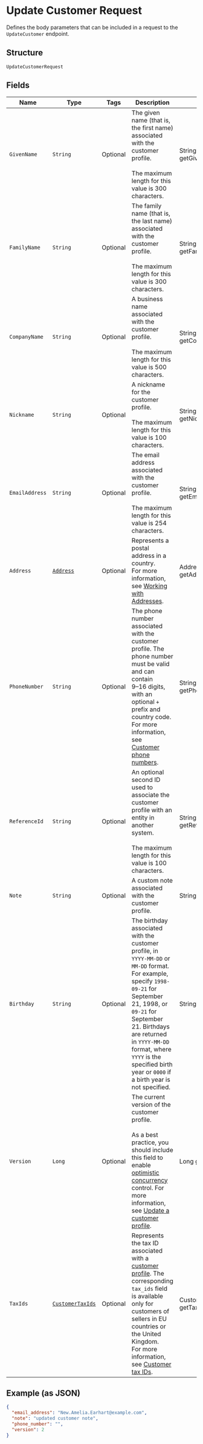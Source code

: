 
# Update Customer Request

Defines the body parameters that can be included in a request to the
`UpdateCustomer` endpoint.

## Structure

`UpdateCustomerRequest`

## Fields

| Name | Type | Tags | Description | Getter |
|  --- | --- | --- | --- | --- |
| `GivenName` | `String` | Optional | The given name (that is, the first name) associated with the customer profile.<br><br>The maximum length for this value is 300 characters. | String getGivenName() |
| `FamilyName` | `String` | Optional | The family name (that is, the last name) associated with the customer profile.<br><br>The maximum length for this value is 300 characters. | String getFamilyName() |
| `CompanyName` | `String` | Optional | A business name associated with the customer profile.<br><br>The maximum length for this value is 500 characters. | String getCompanyName() |
| `Nickname` | `String` | Optional | A nickname for the customer profile.<br><br>The maximum length for this value is 100 characters. | String getNickname() |
| `EmailAddress` | `String` | Optional | The email address associated with the customer profile.<br><br>The maximum length for this value is 254 characters. | String getEmailAddress() |
| `Address` | [`Address`](../../doc/models/address.md) | Optional | Represents a postal address in a country.<br>For more information, see [Working with Addresses](https://developer.squareup.com/docs/build-basics/working-with-addresses). | Address getAddress() |
| `PhoneNumber` | `String` | Optional | The phone number associated with the customer profile. The phone number must be valid and can contain<br>9–16 digits, with an optional `+` prefix and country code. For more information, see<br>[Customer phone numbers](https://developer.squareup.com/docs/customers-api/use-the-api/keep-records#phone-number). | String getPhoneNumber() |
| `ReferenceId` | `String` | Optional | An optional second ID used to associate the customer profile with an<br>entity in another system.<br><br>The maximum length for this value is 100 characters. | String getReferenceId() |
| `Note` | `String` | Optional | A custom note associated with the customer profile. | String getNote() |
| `Birthday` | `String` | Optional | The birthday associated with the customer profile, in `YYYY-MM-DD` or `MM-DD` format. For example,<br>specify `1998-09-21` for September 21, 1998, or `09-21` for September 21. Birthdays are returned in `YYYY-MM-DD`<br>format, where `YYYY` is the specified birth year or `0000` if a birth year is not specified. | String getBirthday() |
| `Version` | `Long` | Optional | The current version of the customer profile.<br><br>As a best practice, you should include this field to enable [optimistic concurrency](https://developer.squareup.com/docs/build-basics/common-api-patterns/optimistic-concurrency) control. For more information, see [Update a customer profile](https://developer.squareup.com/docs/customers-api/use-the-api/keep-records#update-a-customer-profile). | Long getVersion() |
| `TaxIds` | [`CustomerTaxIds`](../../doc/models/customer-tax-ids.md) | Optional | Represents the tax ID associated with a [customer profile](../../doc/models/customer.md). The corresponding `tax_ids` field is available only for customers of sellers in EU countries or the United Kingdom.<br>For more information, see [Customer tax IDs](https://developer.squareup.com/docs/customers-api/what-it-does#customer-tax-ids). | CustomerTaxIds getTaxIds() |

## Example (as JSON)

```json
{
  "email_address": "New.Amelia.Earhart@example.com",
  "note": "updated customer note",
  "phone_number": "",
  "version": 2
}
```

